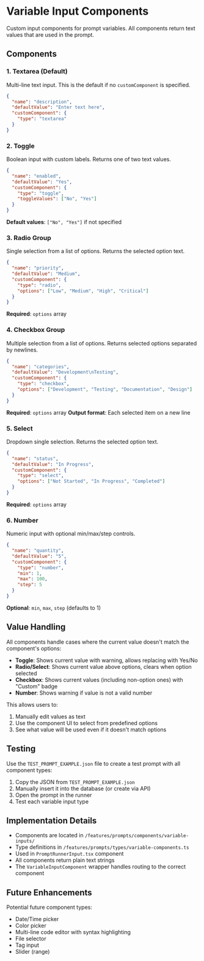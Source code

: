 # Variable Input Components

Custom input components for prompt variables. All components return text values that are used in the prompt.

## Components

### 1. **Textarea** (Default)
Multi-line text input. This is the default if no `customComponent` is specified.

```json
{
  "name": "description",
  "defaultValue": "Enter text here",
  "customComponent": {
    "type": "textarea"
  }
}
```

### 2. **Toggle**
Boolean input with custom labels. Returns one of two text values.

```json
{
  "name": "enabled",
  "defaultValue": "Yes",
  "customComponent": {
    "type": "toggle",
    "toggleValues": ["No", "Yes"]
  }
}
```

**Default values**: `["No", "Yes"]` if not specified

### 3. **Radio Group**
Single selection from a list of options. Returns the selected option text.

```json
{
  "name": "priority",
  "defaultValue": "Medium",
  "customComponent": {
    "type": "radio",
    "options": ["Low", "Medium", "High", "Critical"]
  }
}
```

**Required**: `options` array

### 4. **Checkbox Group**
Multiple selection from a list of options. Returns selected options separated by newlines.

```json
{
  "name": "categories",
  "defaultValue": "Development\nTesting",
  "customComponent": {
    "type": "checkbox",
    "options": ["Development", "Testing", "Documentation", "Design"]
  }
}
```

**Required**: `options` array
**Output format**: Each selected item on a new line

### 5. **Select**
Dropdown single selection. Returns the selected option text.

```json
{
  "name": "status",
  "defaultValue": "In Progress",
  "customComponent": {
    "type": "select",
    "options": ["Not Started", "In Progress", "Completed"]
  }
}
```

**Required**: `options` array

### 6. **Number**
Numeric input with optional min/max/step controls.

```json
{
  "name": "quantity",
  "defaultValue": "5",
  "customComponent": {
    "type": "number",
    "min": 1,
    "max": 100,
    "step": 5
  }
}
```

**Optional**: `min`, `max`, `step` (defaults to 1)

## Value Handling

All components handle cases where the current value doesn't match the component's options:

- **Toggle**: Shows current value with warning, allows replacing with Yes/No
- **Radio/Select**: Shows current value above options, clears when option selected
- **Checkbox**: Shows current values (including non-option ones) with "Custom" badge
- **Number**: Shows warning if value is not a valid number

This allows users to:
1. Manually edit values as text
2. Use the component UI to select from predefined options
3. See what value will be used even if it doesn't match options

## Testing

Use the `TEST_PROMPT_EXAMPLE.json` file to create a test prompt with all component types:

1. Copy the JSON from `TEST_PROMPT_EXAMPLE.json`
2. Manually insert it into the database (or create via API)
3. Open the prompt in the runner
4. Test each variable input type

## Implementation Details

- Components are located in `/features/prompts/components/variable-inputs/`
- Type definitions in `/features/prompts/types/variable-components.ts`
- Used in `PromptRunnerInput.tsx` component
- All components return plain text strings
- The `VariableInputComponent` wrapper handles routing to the correct component

## Future Enhancements

Potential future component types:
- Date/Time picker
- Color picker
- Multi-line code editor with syntax highlighting
- File selector
- Tag input
- Slider (range)


